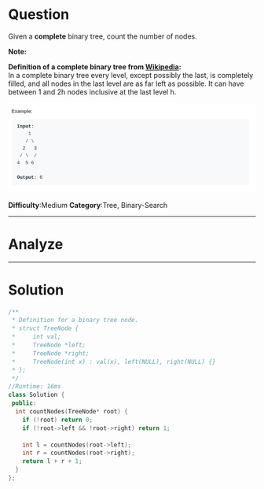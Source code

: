 
# Question

Given a  **complete**  binary tree, count the number of nodes.

**Note:**

**Definition of a complete binary tree from  [Wikipedia](http://en.wikipedia.org/wiki/Binary_tree#Types_of_binary_trees):**  
In a complete binary tree every level, except possibly the last, is completely filled, and all nodes in the last level are as far left as possible. It can have between 1 and 2h  nodes inclusive at the last level h.

![](/images/in-post/2019-01-12-Leetcode-222-Count-Complete-Tree-Nodes/2019-01-12-22-31-07.png)

**Difficulty**:Medium
**Category**:Tree, Binary-Search


------------

# Analyze

------------

# Solution

```cpp
/**
 * Definition for a binary tree node.
 * struct TreeNode {
 *     int val;
 *     TreeNode *left;
 *     TreeNode *right;
 *     TreeNode(int x) : val(x), left(NULL), right(NULL) {}
 * };
 */
//Runtime: 16ms
class Solution {
 public:
  int countNodes(TreeNode* root) {
    if (!root) return 0;
    if (!root->left && !root->right) return 1;

    int l = countNodes(root->left);
    int r = countNodes(root->right);
    return l + r + 1;
  }
};
```

